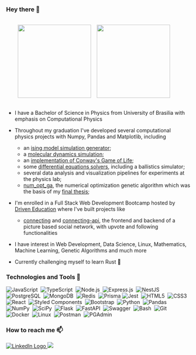 ### Hey there 👋

<div style="display:flex;flex-wrap:wrap;gap:1rem;margin:2rem">
  <a href="https://github.com/anuraghazra/github-readme-stats">
    <img height="200rem"
         src="https://github-readme-stats.vercel.app/api?username=davifeliciano&theme=transparent"/>
  </a>
  <a href="https://github.com/anuraghazra/github-readme-stats">
    <img height="200rem"
         src="https://github-readme-stats.vercel.app/api/top-langs/?username=davifeliciano&langs_count=10&layout=compact&theme=transparent"/>
  </a>
</div>

* I have a Bachelor of Science in Physics from University of Brasilia with
  emphasis on Computational Physics

* Throughout my graduation I've developed several computational physics projects
  with Numpy, Pandas and Matplotlib, including
  * an [ising model simulation generator](https://github.com/davifeliciano/ising_animate);
  * a [molecular dynamics simulation](https://github.com/davifeliciano/molecular_dynamics);
  * an [implementation of Conway's Game of Life](https://github.com/davifeliciano/game_of_life);
  * some [differential equations solvers](https://github.com/davifeliciano/euler_methods), including a ballistics simulator;
  * several data analysis and visualization pipelines for experiments at the physics lab;
  * [num_opt_ga](https://github.com/davifeliciano/num_opt_ga), the numerical
  optimization genetic algorithm which was the basis of my [final thesis](https://davifeliciano.github.io/tcc/main.pdf);

* I'm enrolled in a Full Stack Web Development Bootcamp hosted by
  [Driven Education](https://www.driven.com.br) where I've built projects like
  * [connecting](https://github.com/davifeliciano/connecting) and
    [connecting-api](https://github.com/davifeliciano/connecting-api), the
    frontend and backend of a picture based social network, with upvote and
    following functionalities

* I have interest in Web Development, Data Science, Linux, Mathematics, Machine
  Learning, Genetic Algorithms and much more

* Currently challenging myself to learn Rust 🦀

### Technologies and Tools 🧰

  ![JavaScript](https://img.shields.io/badge/-JavaScript-000?style=for-the-badge&logo=javascript)&nbsp;
  ![TypeScript](https://img.shields.io/badge/-TypeScript-000?style=for-the-badge&logo=typescript)&nbsp;
  ![Node.js](https://img.shields.io/badge/-Node.js-000?style=for-the-badge&logo=node.js)&nbsp;
  ![Express.js](https://img.shields.io/badge/Express.js-000?style=for-the-badge&logo=express)&nbsp;
  ![NestJS](https://img.shields.io/badge/NestJS-000?style=for-the-badge&logo=nestjs&logoColor=red)&nbsp;
  ![PostgreSQL](https://img.shields.io/badge/-PostgreSQL-000?style=for-the-badge&logo=postgresql)&nbsp;
  ![MongoDB](https://img.shields.io/badge/MongoDB-000?style=for-the-badge&logo=mongodb)&nbsp;
  ![Redis](https://img.shields.io/badge/Redis-000?&style=for-the-badge&logo=Redis&logoColor=red)&nbsp;
  ![Prisma](https://img.shields.io/badge/Prisma-000?style=for-the-badge&logo=Prisma)
  ![Jest](https://img.shields.io/badge/Jest-000?style=for-the-badge&logo=Jest&logoColor=red)&nbsp;
  ![HTML5](https://img.shields.io/badge/-HTML5-000?style=for-the-badge&logo=HTML5)&nbsp;
  ![CSS3](https://img.shields.io/badge/-CSS3-000?style=for-the-badge&logo=CSS3&logoColor=1572B6)&nbsp;
  ![React](https://img.shields.io/badge/-React-000?style=for-the-badge&logo=react)&nbsp;
  ![Styled Components](https://img.shields.io/badge/Styled--Components-000?style=for-the-badge&logo=styled-components)&nbsp;
  ![Bootstrap](https://img.shields.io/badge/Bootstrap-000?style=for-the-badge&logo=bootstrap)&nbsp;
  ![Python](https://img.shields.io/badge/-Python-000?style=for-the-badge&logo=python)&nbsp;
  ![Pandas](https://img.shields.io/badge/-Pandas-000?style=for-the-badge&logo=pandas)&nbsp;
  ![NumPy](https://img.shields.io/badge/-Numpy-000?style=for-the-badge&logo=numpy)&nbsp;
  ![SciPy](https://img.shields.io/badge/-Scipy-000?style=for-the-badge&logo=scipy)&nbsp;
  ![Flask](https://img.shields.io/badge/-Flask-000?style=for-the-badge&logo=flask)&nbsp;
  ![FastAPI](https://img.shields.io/badge/-FastAPI-000?&style=for-the-badge&logo=FastAPI)&nbsp;
  ![Swagger](https://img.shields.io/badge/-Swagger-000?&style=for-the-badge&logo=swagger)&nbsp;
  ![Bash](https://img.shields.io/badge/-Bash-000?&style=for-the-badge&logo=linux&logoColor=fff)&nbsp;
  ![Git](https://img.shields.io/badge/-Git-000?style=for-the-badge&logo=git)&nbsp;
  ![Docker](https://img.shields.io/badge/-Docker-000?style=for-the-badge&logo=docker)&nbsp;
  ![Linux](https://img.shields.io/badge/-Linux-000?style=for-the-badge&logo=linux&logoColor=fff)&nbsp;
  ![Postman](https://img.shields.io/badge/-Postman-000?&style=for-the-badge&logo=postman)&nbsp;
  ![PGAdmin](https://img.shields.io/badge/-PGAdmin-000?&style=for-the-badge&logo=postgresql)&nbsp;

### How to reach me 📫

<div style="margin-top:1rem;">
  <a href="https://www.linkedin.com/in/davifeliciano/" target="_blank">
    <img src="https://img.shields.io/badge/-LinkedIn-000?style=for-the-badge&logo=linkedin&logoColor=0077B5" alt="LinkedIn Logo">
  </a>
  <a href = "mailto:dfeliciano37@gmail.com" target="_blank">
    <img src="https://img.shields.io/badge/-Gmail-000?style=for-the-badge&logo=gmail&logoColor=CE3D30">
  </a>
</div>

